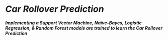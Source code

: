 # _Car Rollover Prediction_

***Implementing a Support Vector Machine, Naïve-Bayes, Logistic Regression, & Random Forest models are trained to learn the Car Rollover Prediction***

